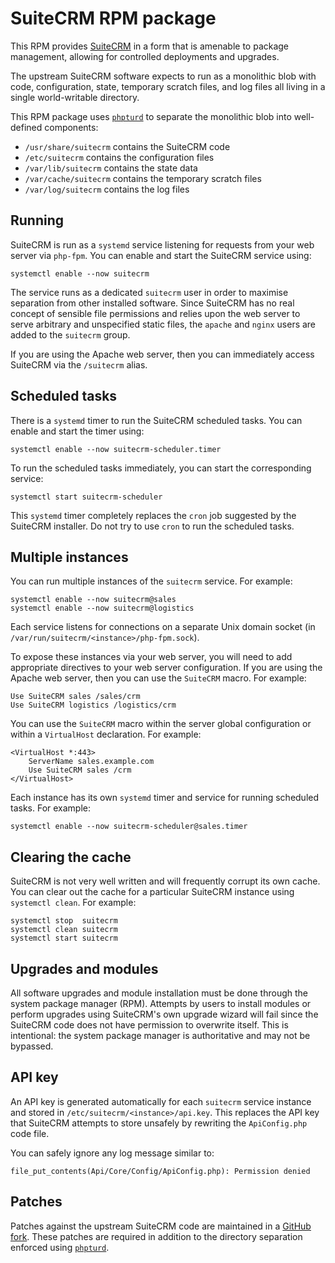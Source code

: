 SuiteCRM RPM package
====================

This RPM provides [SuiteCRM][suitecrm] in a form that is amenable to
package management, allowing for controlled deployments and upgrades.

The upstream SuiteCRM software expects to run as a monolithic blob
with code, configuration, state, temporary scratch files, and log
files all living in a single world-writable directory.

This RPM package uses [`phpturd`][phpturd] to separate the monolithic
blob into well-defined components:

- `/usr/share/suitecrm` contains the SuiteCRM code
- `/etc/suitecrm` contains the configuration files
- `/var/lib/suitecrm` contains the state data
- `/var/cache/suitecrm` contains the temporary scratch files
- `/var/log/suitecrm` contains the log files

Running
-------

SuiteCRM is run as a `systemd` service listening for requests from
your web server via `php-fpm`.  You can enable and start the SuiteCRM
service using:

    systemctl enable --now suitecrm

The service runs as a dedicated `suitecrm` user in order to maximise
separation from other installed software.  Since SuiteCRM has no real
concept of sensible file permissions and relies upon the web server to
serve arbitrary and unspecified static files, the `apache` and `nginx`
users are added to the `suitecrm` group.

If you are using the Apache web server, then you can immediately
access SuiteCRM via the `/suitecrm` alias.

Scheduled tasks
---------------

There is a `systemd` timer to run the SuiteCRM scheduled tasks.  You
can enable and start the timer using:

    systemctl enable --now suitecrm-scheduler.timer

To run the scheduled tasks immediately, you can start the
corresponding service:

    systemctl start suitecrm-scheduler

This `systemd` timer completely replaces the `cron` job suggested by
the SuiteCRM installer.  Do not try to use `cron` to run the scheduled
tasks.

Multiple instances
------------------

You can run multiple instances of the `suitecrm` service.  For example:

    systemctl enable --now suitecrm@sales
    systemctl enable --now suitecrm@logistics

Each service listens for connections on a separate Unix domain socket
(in `/var/run/suitecrm/<instance>/php-fpm.sock`).

To expose these instances via your web server, you will need to add
appropriate directives to your web server configuration.  If you are
using the Apache web server, then you can use the `SuiteCRM` macro.
For example:

    Use SuiteCRM sales /sales/crm
    Use SuiteCRM logistics /logistics/crm

You can use the `SuiteCRM` macro within the server global
configuration or within a `VirtualHost` declaration.  For example:

    <VirtualHost *:443>
	    ServerName sales.example.com
        Use SuiteCRM sales /crm
	</VirtualHost>

Each instance has its own `systemd` timer and service for running
scheduled tasks.  For example:

    systemctl enable --now suitecrm-scheduler@sales.timer

Clearing the cache
------------------

SuiteCRM is not very well written and will frequently corrupt its own
cache.  You can clear out the cache for a particular SuiteCRM instance
using `systemctl clean`.  For example:

    systemctl stop  suitecrm
    systemctl clean suitecrm
	systemctl start suitecrm

Upgrades and modules
--------------------

All software upgrades and module installation must be done through the
system package manager (RPM).  Attempts by users to install modules or
perform upgrades using SuiteCRM's own upgrade wizard will fail since
the SuiteCRM code does not have permission to overwrite itself.  This
is intentional: the system package manager is authoritative and may
not be bypassed.

API key
-------

An API key is generated automatically for each `suitecrm` service
instance and stored in `/etc/suitecrm/<instance>/api.key`.  This
replaces the API key that SuiteCRM attempts to store unsafely by
rewriting the `ApiConfig.php` code file.

You can safely ignore any log message similar to:

    file_put_contents(Api/Core/Config/ApiConfig.php): Permission denied

Patches
-------

Patches against the upstream SuiteCRM code are maintained in a [GitHub
fork][fork].  These patches are required in addition to the directory
separation enforced using [`phpturd`][phpturd].


[suitecrm]: https://suitecrm.com
[phpturd]: https://github.com/unipartdigital/phpturd
[fork]: https://github.com/unipartdigital/SuiteCRM/tree/rpm
